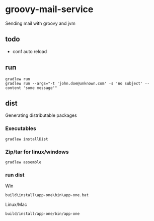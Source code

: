 # groovy-mail-service

Sending mail with groovy and jvm

## todo

  - conf auto reload 

## run

    gradlew run
    gradlew run --args="-t 'john.doe@unknown.com' -s 'no subject' --content 'some message'"

## dist

Generating distributable packages

### Executables

    gradlew installDist

### Zip/tar for linux/windows

    gradlew assemble

### run dist

Win

    build\install\app-one\bin\app-one.bat

Linux/Mac

    build/install/app-one/bin/app-one